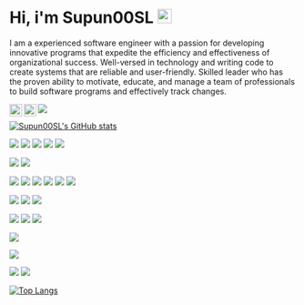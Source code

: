 # Hi, i'm Supun00SL <img src="https://media.giphy.com/media/hvRJCLFzcasrR4ia7z/giphy.gif" width="25px">

<link href="https://languages.abranhe.com/logos.css" rel="stylesheet">

<p>
	I am a experienced software engineer with a passion for developing innovative programs that expedite the efficiency and effectiveness of organizational success. Well-versed 
in technology and writing code to create systems that are reliable and user-friendly. Skilled leader who has the proven ability to motivate, educate, and manage a team of 
professionals to build software programs and effectively track changes.
</p>

<a href="https://twitter.com/Supun00SL">
  <img align="left" alt="Supun00SL's | Twitter" width="22px" src="https://raw.githubusercontent.com/peterthehan/peterthehan/master/assets/twitter.svg" />
</a>
<a href="https://www.linkedin.com/in/supun00sl/">
  <img align="left" alt="Supun00SL's LinkedIN" width="22px" src="https://raw.githubusercontent.com/peterthehan/peterthehan/master/assets/linkedin.svg" />
</a>

![](https://komarev.com/ghpvc/?username=Supun00SL&color=red)

[![Supun00SL's GitHub stats](https://github-readme-stats.vercel.app/api?username=Supun00SL&count_private=true&show_icons=true&theme=radical)](https://github.com/Supun00SL/github-readme-stats)

![](https://img.shields.io/badge/-ReactJs-61DAFB?logo=react&logoColor=white&style=plastic)
![](https://img.shields.io/badge/-Angular-DD0031?logo=angular&logoColor=white&style=plastic)
![](https://img.shields.io/badge/-ReactSaga-999999?logo=redux-saga&logoColor=white&style=plastic)
![](https://img.shields.io/badge/-Redux-764ABC?logo=redux&logoColor=white&style=plastic)
![](https://img.shields.io/badge/-PHP-777BB4?logo=php&logoColor=white&style=plastic)

![](https://img.shields.io/badge/-Java-007396?logo=java&logoColor=white&style=plastic)
![](https://img.shields.io/badge/-C%20Sharp-239120?logo=c-sharp&logoColor=white&style=plastic)

![](https://img.shields.io/badge/-Spring-6DB33F?logo=spring&logoColor=white&style=plastic)
![](https://img.shields.io/badge/-Spring%20Boot-6DB33F?logo=spring-boot&logoColor=white&style=plastic)
![](https://img.shields.io/badge/-Hibernate-59666C?logo=hibernate&logoColor=white&style=plastic)
![](https://img.shields.io/badge/-Node.js-339933?logo=node.js&logoColor=white&style=plastic)
![](https://img.shields.io/badge/-JavaScript-F7DF1E?logo=javascript&logoColor=white&style=plastic)
![](https://img.shields.io/badge/-TypeScript-3178C6?logo=typescript&logoColor=white&style=plastic)

![](https://img.shields.io/badge/-ReactNative-61DAFB?logo=react&logoColor=white&style=plastic)
![](https://img.shields.io/badge/-Android-3DDC84?logo=android&logoColor=white&style=plastic)
![](https://img.shields.io/badge/-Ionic-3880FF?logo=ionic&logoColor=white&style=plastic)

![](https://img.shields.io/badge/-MySQL-4479A1?logo=mysql&logoColor=white&style=plastic)
![](https://img.shields.io/badge/-MongoDB-47A248?logo=mongodb&logoColor=white&style=plastic)
![](https://img.shields.io/badge/-Microsoft%20SQL-CC2927?logo=microsoft-sql&logoColor=white&style=plastic)

![](https://img.shields.io/badge/-Redis-DC382D?logo=redis&logoColor=white&style=plastic)

![](https://img.shields.io/badge/-RabbitMQ-FF6600?logo=rabbitmq&logoColor=white&style=plastic)

![](https://img.shields.io/badge/-NGINX-009639?logo=nginx&logoColor=white&style=plastic)
![](https://img.shields.io/badge/-AWS-232F3E?logo=aws&logoColor=white&style=plastic)


[![Top Langs](https://github-readme-stats.vercel.app/api/top-langs/?username=Supun00SL&langs_count=8&theme=radical)](https://github.com/Supun00SL/github-readme-stats)